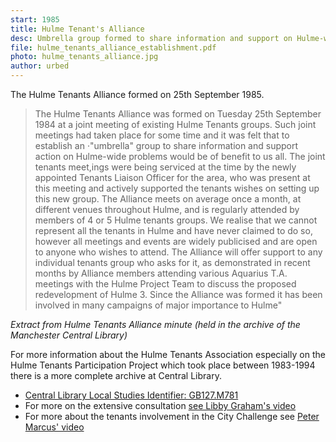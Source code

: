 ```yaml
---
start: 1985
title: Hulme Tenant's Alliance
desc: Umbrella group formed to share information and support on Hulme-wide issues
file: hulme_tenants_alliance_establishment.pdf
photo: hulme_tenants_alliance.jpg
author: urbed
---
```


The Hulme Tenants Alliance formed on 25th September 1985.

> The Hulme Tenants Alliance was formed on Tuesday 25th September 1984 at a joint meeting of existing Hulme Tenants groups. Such joint meetings had taken place for some time and it was felt that to establish an ·"umbrella" group to share information and support action on Hulme-wide problems would be of benefit to us all. The joint tenants meet,ings were being serviced at the time by the newly appointed Tenants Liaison Officer for the area, who was present at this meeting and actively supported the tenants wishes on setting up this new group. The Alliance meets on average once a month, at different venues through­out Hulme, and is regularly attended by members of 4 or 5 Hulme tenants groups. We realise that we cannot represent all the tenants in Hulme and have never claimed to do so, however all meetings and events are widely publicised and are open to anyone who wishes to attend. The Alliance will offer support to any individual tenants group who asks for it, as demonstrated in recent months by Alliance members attending various Aquarius T.A. meetings with the Hulme Project Team to discuss the proposed redevelopment of Hulme 3. Since the Alliance was formed it has been involved in many campaigns of major importance to Hulme"

_Extract from Hulme Tenants Alliance minute (held in the archive of the Manchester Central Library)_

For more information about the Hulme Tenants Association especially on the Hulme Tenants Participation Project which took place between 1983-1994 there is a more complete archive at Central Library.

 * [Central Library Local Studies Identifier: GB127.M781](http://www.gmlives.org.uk/results.html#imu[rid=ecatalogue.327999])
 * For more on the extensive consultation [see Libby Graham's video](http://www.4x4manchester.com/#!where-we-live/c3p4)
 * For more about the tenants involvement in the City Challenge see [Peter Marcus' video](http://www.4x4manchester.com/#!where-we-live/c3p4)
